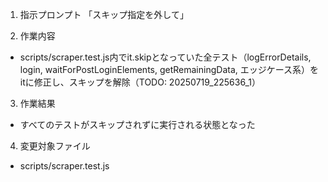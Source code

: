 1. 指示プロンプト
「スキップ指定を外して」

2. 作業内容
- scripts/scraper.test.js内でit.skipとなっていた全テスト（logErrorDetails, login, waitForPostLoginElements, getRemainingData, エッジケース系）をitに修正し、スキップを解除（TODO: 20250719_225636_1）

3. 作業結果
- すべてのテストがスキップされずに実行される状態となった

4. 変更対象ファイル
- scripts/scraper.test.js
